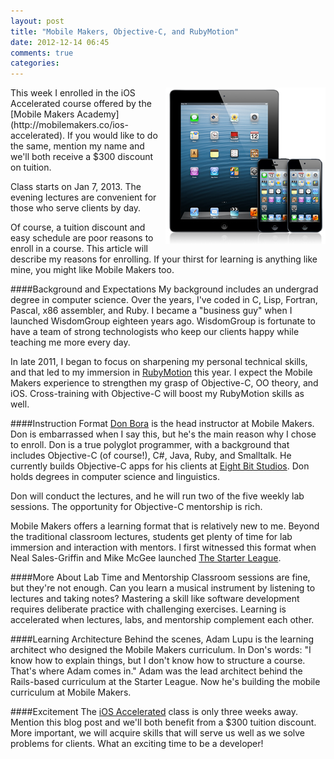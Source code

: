 ```yaml
---
layout: post
title: "Mobile Makers, Objective-C, and RubyMotion"
date: 2012-12-14 06:45
comments: true
categories: 
---
```

<img src="/images/ipad-iphone.jpg" width="256" height="250" alt="iPad iPhone" title="iPad iPhone" align="right">
This week I enrolled in the iOS Accelerated course offered by the [Mobile Makers Academy](http://mobilemakers.co/ios-accelerated). If you would like to do the same, mention my name and we'll both receive a $300 discount on tuition.

Class starts on Jan 7, 2013. The evening lectures are convenient for those who serve clients by day.

Of course, a tuition discount and easy schedule are poor reasons to enroll in a course. This article will describe my reasons for enrolling. If your thirst for learning is anything like mine, you might like Mobile Makers too.
<!--more-->
####Background and Expectations
My background includes an undergrad degree in computer science. Over the years, I've coded in C, Lisp, Fortran, Pascal, x86 assembler, and Ruby. I became a "business guy" when I launched WisdomGroup eighteen years ago. WisdomGroup is fortunate to have a team of strong technologists who keep our clients happy while teaching me more every day. 

In late 2011, I began to focus on sharpening my personal technical skills, and that led to my immersion in [RubyMotion](/blog/2012/10/29/building-ios-apps-with-ruby-motion/) this year. I expect the Mobile Makers experience to strengthen my grasp of Objective-C, OO theory, and iOS. Cross-training with Objective-C will boost my RubyMotion skills as well. 

####Instruction Format
[Don Bora](https://twitter.com/dbora) is the head instructor at Mobile Makers. Don is embarrassed when I say this, but he's the main reason why I chose to enroll. Don is a true polyglot programmer, with a background that includes Objective-C (of course!), C#, Java, Ruby, and Smalltalk. He currently builds Objective-C apps for his clients at [Eight Bit Studios](http://eightbitstudios.com/). Don holds degrees in computer science and linguistics. 

Don will conduct the lectures, and he will run two of the five weekly lab sessions. The opportunity for Objective-C mentorship is rich.

Mobile Makers offers a learning format that is relatively new to me. Beyond the traditional classroom lectures, students get plenty of time for lab immersion and interaction with mentors. I first witnessed this format when Neal Sales-Griffin and Mike McGee launched [The Starter League](http://starterleague.com). 

####More About Lab Time and Mentorship
Classroom sessions are fine, but they're not enough. Can you learn a musical instrument by listening to lectures and taking notes? Mastering a skill like software development requires deliberate practice with challenging exercises. Learning is accelerated when lectures, labs, and mentorship complement each other. 

####Learning Architecture
Behind the scenes, Adam Lupu is the learning architect who designed the Mobile Makers curriculum. In Don's words: "I know how to explain things, but I don't know how to structure a course. That's where Adam comes in." Adam was the lead architect behind the Rails-based curriculum at the Starter League. Now he's building the mobile curriculum at Mobile Makers.

####Excitement
The [iOS Accelerated](http://mobilemakers.co/ios-accelerated) class is only three weeks away. Mention this blog post and we'll both benefit from a $300 tuition discount. More important, we will acquire skills that will serve us well as we solve problems for clients. What an exciting time to be a developer!

